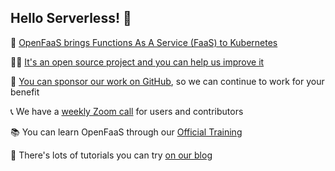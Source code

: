 ## Hello Serverless! 👋

🐳 [OpenFaaS brings Functions As A Service (FaaS) to Kubernetes](https://docs.openfaas.com)

🙋‍♀️ [It's an open source project and you can help us improve it](https://docs.openfaas.com/contributing/get-started/)

🏦 [You can sponsor our work on GitHub](https://github.com/sponsors/openfaas), so we can continue to work for your benefit

📞 We have a [weekly Zoom call](https://github.com/openfaas/faas/issues/1683) for users and contributors

📚 You can learn OpenFaaS through our [Official Training](https://docs.openfaas.com/tutorials/training/)

🍿 There's lots of tutorials you can try [on our blog](https://openfaas.com/blog)
